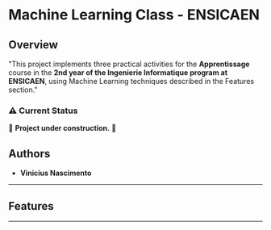 # Machine Learning Class - ENSICAEN

## Overview
"This project implements three practical activities for the **Apprentissage** course in the **2nd year of the Ingenierie Informatique program at ENSICAEN**, using Machine Learning techniques described in the Features section."

### ⚠️ Current Status
🚧 **Project under construction.** 🚧

## Authors
- **Vinicius Nascimento**

---

## Features

---